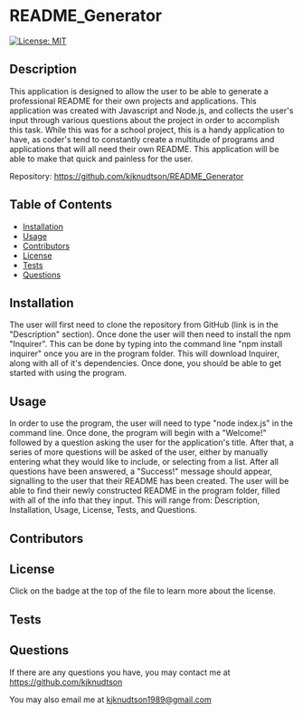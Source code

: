 # README_Generator
  
  [![License: MIT](https://img.shields.io/badge/License-MIT-yellow.svg)](https://opensource.org/licenses/MIT)
  
  ## Description

  This application is designed to allow the user to be able to generate a professional README for their own projects and applications.  This application was created with Javascript and Node.js, and collects the user's input through various questions about the project in order to accomplish this task.  While this was for a school project, this is a handy application to have, as coder's tend to constantly create a multitude of programs and applications that will all need their own README.  This application will be able to make that quick and painless for the user.

  Repository: https://github.com/kjknudtson/README_Generator

  

  ## Table of Contents

  * [Installation](#installation)
  * [Usage](#usage)
  * [Contributors](#contributors)
  * [License](#license)
  * [Tests](#tests)
  * [Questions](#questions)

  ## Installation

  The user will first need to clone the repository from GitHub (link is in the "Description" section).  Once done the user will then need to install the npm "Inquirer".  This can be done by typing into the command line "npm install inquirer" once you are in the program folder.  This will download Inquirer, along with all of it's dependencies.  Once done, you should be able to get started with using the program.

  ## Usage

  In order to use the program, the user will need to type "node index.js" in the command line.  Once done, the program will begin with a "Welcome!" followed by a question asking the user for the application's title.  After that, a series of more questions will be asked of the user, either by manually entering what they would like to include, or selecting from a list.  After all questions have been answered, a "Success!" message should appear, signalling to the user that their README has been created.  The user will be able to find their newly constructed README in the program folder, filled with all of the info that they input.  This will range from: Description, Installation, Usage, License, Tests, and Questions.

  ## Contributors

  

  ## License

  Click on the badge at the top of the file to learn more about the license.

  ## Tests

  

  ## Questions

  If there are any questions you have, you may contact me at https://github.com/kjknudtson

  You may also email me at kjknudtson1989@gmail.com
